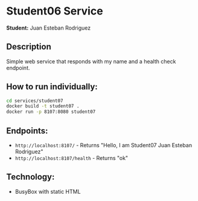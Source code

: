 # Student06 Service

**Student:** Juan Esteban Rodriguez

## Description

Simple web service that responds with my name and a health check endpoint.

## How to run individually:

```bash
cd services/student07
docker build -t student07 .
docker run -p 8107:8080 student07
```

## Endpoints:

- `http://localhost:8107/` - Returns "Hello, I am Student07 Juan Esteban Rodriguez"
- `http://localhost:8107/health` - Returns "ok"

## Technology:

- BusyBox with static HTML
